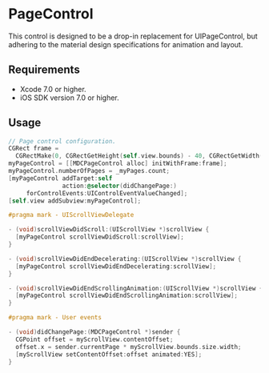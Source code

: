 # PageControl

This control is designed to be a drop-in replacement for UIPageControl, but adhering to the
material design specifications for animation and layout.

## Requirements

- Xcode 7.0 or higher.
- iOS SDK version 7.0 or higher. 

## Usage

```objectivec
// Page control configuration.
CGRect frame =
  CGRectMake(0, CGRectGetHeight(self.view.bounds) - 40, CGRectGetWidth(self.view.bounds), 40);
myPageControl = [[MDCPageControl alloc] initWithFrame:frame];
myPageControl.numberOfPages = _myPages.count;
[myPageControl addTarget:self
               action:@selector(didChangePage:)
     forControlEvents:UIControlEventValueChanged];
[self.view addSubview:myPageControl];

#pragma mark - UIScrollViewDelegate

- (void)scrollViewDidScroll:(UIScrollView *)scrollView {
  [myPageControl scrollViewDidScroll:scrollView];
}

- (void)scrollViewDidEndDecelerating:(UIScrollView *)scrollView {
  [myPageControl scrollViewDidEndDecelerating:scrollView];
}

- (void)scrollViewDidEndScrollingAnimation:(UIScrollView *)scrollView {
  [myPageControl scrollViewDidEndScrollingAnimation:scrollView];
}

#pragma mark - User events

- (void)didChangePage:(MDCPageControl *)sender {
  CGPoint offset = myScrollView.contentOffset;
  offset.x = sender.currentPage * myScrollView.bounds.size.width;
  [myScrollView setContentOffset:offset animated:YES];
}
```
